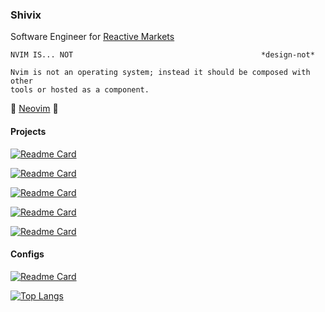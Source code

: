 ### Shivix
Software Engineer for [Reactive Markets](https://github.com/reactivemarkets)

```help
NVIM IS... NOT                                          *design-not*

Nvim is not an operating system; instead it should be composed with other
tools or hosted as a component.
```

💚 [Neovim](https://github.com/neovim/neovim) 💙

#### Projects
[![Readme Card](https://github-readme-stats.vercel.app/api/pin/?username=Shivix&repo=prefix&show_icons=true&theme=gruvbox)](https://github.com/Shivix/prefix)

[![Readme Card](https://github-readme-stats.vercel.app/api/pin/?username=Shivix&repo=zua.lua&show_icons=true&theme=gruvbox)](https://github.com/Shivix/zua.lua)

[![Readme Card](https://github-readme-stats.vercel.app/api/pin/?username=Shivix&repo=LuaFix&show_icons=true&theme=gruvbox)](https://github.com/Shivix/LuaFix)

[![Readme Card](https://github-readme-stats.vercel.app/api/pin/?username=Shivix&repo=Moxi&show_icons=true&theme=gruvbox)](https://github.com/Shivix/Moxi)

[![Readme Card](https://github-readme-stats.vercel.app/api/pin/?username=Shivix&repo=shivlib&show_icons=true&theme=gruvbox)](https://github.com/Shivix/shivlib)

#### Configs
[![Readme Card](https://github-readme-stats.vercel.app/api/pin/?username=Shivix&repo=configs&show_icons=true&theme=gruvbox)](https://github.com/Shivix/configs)

[![Top Langs](https://github-readme-stats.vercel.app/api/top-langs/?username=Shivix&show_icons=true&theme=gruvbox&langs_count=4)](https://github.com/anuraghazra/github-readme-stats)
